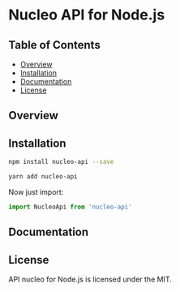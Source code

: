# Nucleo API for Node.js

## Table of Contents

 * [Overview](#overview)
 * [Installation](#installation)
 * [Documentation](#documentation)
 * [License](#license)

## Overview

## Installation

```bash
npm install nucleo-api --save
```

```bash
yarn add nucleo-api
```

Now just import:

```js
import NucleoApi from 'nucleo-api'
```

## Documentation

## License

API nucleo for Node.js is licensed under the MIT.
